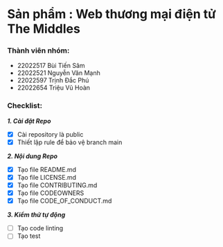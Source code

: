 # Sản phẩm : Web thương mại điện tử The Middles

### Thành viên nhóm:
- 22022517 Bùi Tiến Sâm
- 22022521 Nguyễn Văn Mạnh
- 22022597 Trịnh Đắc Phú
- 22022654 Triệu Vũ Hoàn

### Checklist:
***1. Cài đặt Repo***
- [x] Cài repository là public
- [x] Thiết lập rule để bảo vệ branch main

***2. Nội dung Repo***
- [x] Tạo file README.md
- [x] Tạo file LICENSE.md
- [x] Tạo file CONTRIBUTING.md
- [x] Tạo file CODEOWNERS
- [x] Tạo file CODE_OF_CONDUCT.md

***3. Kiểm thử tự động***
- [ ] Tạo code linting
- [ ] Tạo test